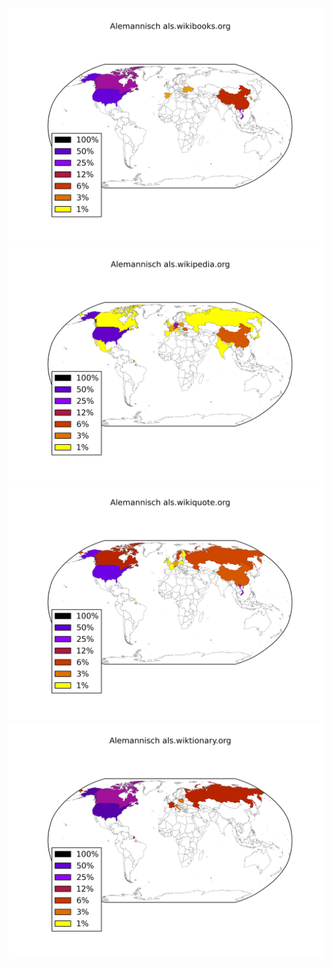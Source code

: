 ![](images/Alemannisch-als.wikibooks.org.png)
![](images/Alemannisch-als.wikipedia.org.png)
![](images/Alemannisch-als.wikiquote.org.png)
![](images/Alemannisch-als.wiktionary.org.png)
